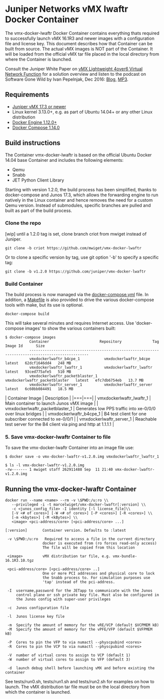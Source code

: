 
# Juniper Networks vMX lwaftr Docker Container

The vmx-docker-lwaftr Docker Container contains everything thats required to successfully launch vMX 16.1R3 and newer images with a configuration file and license key. This document describes how that Container can be built from source. The actual vMX images is NOT part of the Container. It will be loaded from the official vMX tar file placed in the local directory from where the Container is launched.

Consult the Juniper White Paper on [vMX Lightweight 4over6 Virtual Network Function](https://www.juniper.net/assets/us/en/local/pdf/whitepapers/2000648-en.pdf) for a solution overview and listen to the podcast on Software Gone Wild by Ivan Pepelnjak, Dec 2016: [Blog](http://blog.ipspace.net/2016/12/snabb-switch-with-vmx-control-plane-on.html), [MP3](http://stream.ipspace.net/nuggets/podcast/Show_68-lwAFTR_Snabb_Data_Plane_with_vMX_Control_Plane.mp3).

## Requirements

- [Juniper vMX 17.3 or newer](http://www.juniper.net/support/downloads/?p=vmx)
- Linux kernel 3.13.0+, e.g. as part of Ubuntu 14.04+ or any other Linux distribution
- [Docker Engine 1.12.0+](https://docs.docker.com/engine/installation/)
- [Docker Compose 1.14.0](https://docs.docker.com/compose/install/)

## Build instructions

The Container vmx-docker-lwaftr is based on the official Ubuntu Docker 14.04 base Container and includes the following elements:

* Qemu 
* Snabb
* JET Python Client Library

Starting with version 1.2.0, the build process has been simplified, thanks to docker-compose and
Junos 17.3, which allows the forwarding engine to run natively in the Linux container and hence
removes the need for a custom Qemu version. Instead of submodules, specific branches are pulled 
and built as part of the build process.

### Clone the repo

[wip] until a 1.2.0 tag is set, clone branch criot from mwiget instead of Juniper.

```
git clone -b criot https://github.com/mwiget/vmx-docker-lwaftr
```

Or to clone a specific version by tag, use git option '-b' to specify a specific tag:

```
git clone -b v1.2.0 https://github.com/juniper/vmx-docker-lwaftr
```

### Build Container

The build process is now managed via the [docker-compose.yml](docker-compose.yml) file. 
In addition, a [Makefile](Makefile) is also provided to drive the various docker-compose tools
with make, but its use is optional.

```
docker-compose build
```

This will take several minutes and requires Internet access. Use 'docker-compose images' to 
show the various containers built:


```
$ docker-compose images
           Container                       Repository              Tag       Image Id      Size
           -------------------------------------------------------------------------------------------------
           vmxdockerlwaftr_b4cpe_1           vmxdockerlwaftr_b4cpe           latest   62dcf1646dd4   248 MB
           vmxdockerlwaftr_lwaftr_1          vmxdockerlwaftr_lwaftr          latest   93ced775afe5   510 MB
           vmxdockerlwaftr_packetblaster_1   vmxdockerlwaftr_packetblaster   latest   efc7db6754eb   13.7 MB
           vmxdockerlwaftr_server_1          vmxdockerlwaftr_server          latest   6c60bb084491   18.5 MB
```

| Container Image | Description |
|===|===|
| vmxdockerlwaftr_lwaftr_1 | Main container to launch Junos vMX image |
| vmxdockerlwaftr_packetblaster_1 | Generates low PPS traffic into xe-0/0/0 over linux bridges |
| vmxdockerlwaftr_b4cpe_1 | B4 test client for one subscriber connected to xe-0/0/1 |
| vmxdockerlwaftr_server_1 | Reachable test server for the B4 client via ping and http at 1.1.1.1 |


### 5. Save vmx-docker-lwaftr Container to file

To save the vmx-docker-lwaftr Container into an image file use:

```
$ docker save -o vmx-docker-lwaftr-v1.2.0.img vmxdockerlwaftr_lwaftr_1

$ ls -l vmx-docker-lwaftr-v1.2.0.img
-rw------- 1 mwiget staff 262911488 Sep  11 21:40 vmx-docker-lwaftr-v1.2.0.img
```

## Running the vmx-docker-lwaftr Container

```
docker run --name <name> --rm -v \$PWD:/u:ro \\
   --privileged -i -t marcelwiget/vmx-docker-lwaftr[:version] \\
   -c <junos_config_file> -I identity [-l license_file]\\
   [-V <# of cores>] [-W <# of cores>] [-P <cores>] [-R <cores>] \\
   [-m <kbytes>] [-M <kBytes>] \\
   <image> <pci-address/core> [<pci-address/core> ...]

[:version]       Container version. Defaults to :latest

 -v \$PWD:/u:ro   Required to access a file in the current directory
                 docker is executed from (ro forces read-only access)
                 The file will be copied from this location

 <image>         vMX distribution tar file, e.g. vmx-bundle-16.1R3.10.tgz

 <pci-address/core> [<pci-address/core> ..]
                 One or more PCI addresses and physical core to lock
                 the Snabb process to. For simulation purposes use
                 'tap' instead of the pci-address. 

 -I  username,password for the JETapp to communicate with the Junos
     control plane or ssh private key file. Must also be configured in 
     the Junos config with super-user privileges

 -c  Junos configuration file

 -l  Junos license key file

 -m  Specify the amount of memory for the vRE/VCP (default $VCPMEM kB)
 -M  Specify the amount of memory for the vPFE/VFP (default $VFPMEM kB)

 -P  Cores to pin the VFP to via numactl --physcpubind <cores>
 -R  Cores to pin the VCP to via numactl --physcpubind <cores>
 
 -V  number of virtual cores to assign to VCP (default 1)
 -W  number of virtual cores to assign to VFP (default 3)

 -d  launch debug shell before launching vMX and before existing the container

```

See tests/run0.sh, tests/run1.sh and tests/run2.sh for examples on how to launch. The 
vMX distribution tar file must be on the local directory from which the container
is launched.
